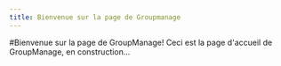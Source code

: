```yaml
---
title: Bienvenue sur la page de Groupmanage
---
```


#Bienvenue sur la page de GroupManage!
Ceci est la page d'accueil de GroupManage, en construction...
